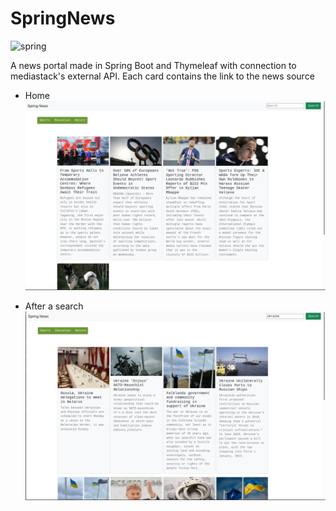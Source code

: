# SpringNews
 ![spring](https://img.shields.io/badge/Spring-6DB33F?style=for-the-badge&logo=spring&logoColor=white)

A news portal made in Spring Boot and Thymeleaf with connection to mediastack's external API.
Each card contains the link to the news source


* Home 
![home](https://github.com/andarino/SpringNews/blob/main/img/1.png)


* After a search
![home](https://github.com/andarino/SpringNews/blob/main/img/2.png)
